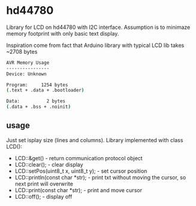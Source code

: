 # hd44780

Library for LCD on hd44780 with I2C interface.
Assumption is to minimaze memory footprint with only basic
text display.

Inspiration come from fact that Arduino library with 
typical LCD lib takes ~2708 bytes

```bash
AVR Memory Usage
----------------
Device: Unknown

Program:     1254 bytes
(.text + .data + .bootloader)

Data:          2 bytes
(.data + .bss + .noinit)
```

## usage

Just set isplay size (lines and columns). Library implemented with class LCD():

- LCD::&get() - return communication protocol object
- LCD::clear(); - clear display
- LCD::setPos(uint8_t x, uint8_t y); - set cursor position
- LCD::println(const char *str); - print txt without moving the
cursor, so next print will overwrite
- LCD::print(const char *str); - print and move cursor
- LCD::off(); - display off
